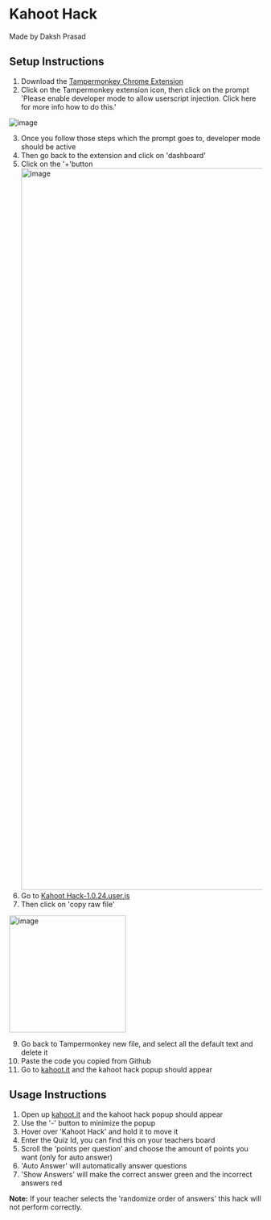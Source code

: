 # Kahoot Hack
Made by Daksh Prasad

## Setup Instructions
1. Download the [Tampermonkey Chrome Extension](https://chromewebstore.google.com/detail/tampermonkey/dhdgffkkebhmkfjojejmpbldmpobfkfo)
2. Click on the Tampermonkey extension icon, then click on the prompt 'Please enable developer mode to allow userscript injection. Click here for more info how to do this.'

![image](https://github.com/user-attachments/assets/c1075c78-7eed-47a6-a457-58df549451e8)

3. Once you follow those steps which the prompt goes to, developer mode should be active
4. Then go back to the extension and click on 'dashboard'
5. Click on the '+'button <img width="1432" alt="image" src="https://github.com/user-attachments/assets/280a88b1-200c-4c00-89bd-10de183ed53e">
6. Go to [Kahoot Hack-1.0.24.user.js](https://github.com/Daksh-Prasad/kahoot-hack/blob/main/Kahoot%20Hack-1.0.24.user.js)
7. Then click on 'copy raw file'

<img width="232" alt="image" src="https://github.com/user-attachments/assets/df3d6783-52a3-4f60-bc21-2764e54cf749">

9. Go back to Tampermonkey new file, and select all the default text and delete it
10. Paste the code you copied from Github
11. Go to [kahoot.it](https://kahoot.it/) and the kahoot hack popup should appear

## Usage Instructions
1. Open up [kahoot.it](https://kahoot.it/) and the kahoot hack popup should appear
2. Use the '-' button to minimize the popup
3. Hover over 'Kahoot Hack' and hold it to move it
4. Enter the Quiz Id, you can find this on your teachers board
5. Scroll the 'points per question' and choose the amount of points you want (only for auto answer)
6. 'Auto Answer' will automatically answer questions
7. 'Show Answers' will make the correct answer green and the incorrect answers red

**Note:**
If your teacher selects the 'randomize order of answers' this hack will not perform correctly.
